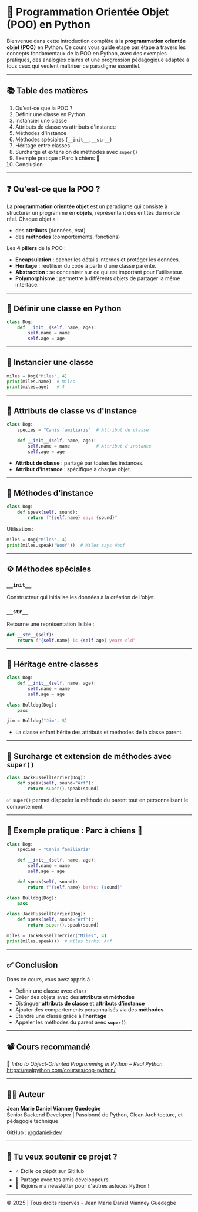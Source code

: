 
# 📘 Programmation Orientée Objet (POO) en Python

Bienvenue dans cette introduction complète à la **programmation orientée objet (POO)** en Python. Ce cours vous guide étape par étape à travers les concepts fondamentaux de la POO en Python, avec des exemples pratiques, des analogies claires et une progression pédagogique adaptée à tous ceux qui veulent maîtriser ce paradigme essentiel.

---

## 📚 Table des matières

1. Qu'est-ce que la POO ?
2. Définir une classe en Python
3. Instancier une classe
4. Attributs de classe vs attributs d'instance
5. Méthodes d'instance
6. Méthodes spéciales (`__init__`, `__str__`)
7. Héritage entre classes
8. Surcharge et extension de méthodes avec `super()`
9. Exemple pratique : Parc à chiens 🐶
10. Conclusion

---

## ❓ Qu'est-ce que la POO ?

La **programmation orientée objet** est un paradigme qui consiste à structurer un programme en **objets**, représentant des entités du monde réel. Chaque objet a :

- des **attributs** (données, état)
- des **méthodes** (comportements, fonctions)

Les **4 piliers** de la POO :

- **Encapsulation** : cacher les détails internes et protéger les données.
- **Héritage** : réutiliser du code à partir d'une classe parente.
- **Abstraction** : se concentrer sur ce qui est important pour l’utilisateur.
- **Polymorphisme** : permettre à différents objets de partager la même interface.

---

## 🧱 Définir une classe en Python

```python
class Dog:
    def __init__(self, name, age):
        self.name = name
        self.age = age
```

---

## 🐶 Instancier une classe

```python
miles = Dog("Miles", 4)
print(miles.name)  # Miles
print(miles.age)   # 4
```

---

## 🔁 Attributs de classe vs d'instance

```python
class Dog:
    species = "Canis familiaris"  # Attribut de classe

    def __init__(self, name, age):
        self.name = name          # Attribut d'instance
        self.age = age
```

- **Attribut de classe** : partagé par toutes les instances.
- **Attribut d'instance** : spécifique à chaque objet.

---

## 🔧 Méthodes d'instance

```python
class Dog:
    def speak(self, sound):
        return f"{self.name} says {sound}"
```

Utilisation :

```python
miles = Dog("Miles", 4)
print(miles.speak("Woof"))  # Miles says Woof
```

---

## ⚙️ Méthodes spéciales

### `__init__`  
Constructeur qui initialise les données à la création de l’objet.

### `__str__`  
Retourne une représentation lisible :

```python
def __str__(self):
    return f"{self.name} is {self.age} years old"
```

---

## 🧬 Héritage entre classes

```python
class Dog:
    def __init__(self, name, age):
        self.name = name
        self.age = age

class Bulldog(Dog):
    pass

jim = Bulldog("Jim", 5)
```

- La classe enfant hérite des attributs et méthodes de la classe parent.

---

## 🔄 Surcharge et extension de méthodes avec `super()`

```python
class JackRussellTerrier(Dog):
    def speak(self, sound="Arf"):
        return super().speak(sound)
```

✅ `super()` permet d’appeler la méthode du parent tout en personnalisant le comportement.

---

## 🧪 Exemple pratique : Parc à chiens 🐶

```python
class Dog:
    species = "Canis familiaris"

    def __init__(self, name, age):
        self.name = name
        self.age = age

    def speak(self, sound):
        return f"{self.name} barks: {sound}"

class Bulldog(Dog):
    pass

class JackRussellTerrier(Dog):
    def speak(self, sound="Arf"):
        return super().speak(sound)

miles = JackRussellTerrier("Miles", 4)
print(miles.speak())  # Miles barks: Arf
```

---

## ✅ Conclusion

Dans ce cours, vous avez appris à :

- Définir une classe avec `class`
- Créer des objets avec des **attributs** et **méthodes**
- Distinguer **attributs de classe** et **attributs d’instance**
- Ajouter des comportements personnalisés via des **méthodes**
- Étendre une classe grâce à l’**héritage**
- Appeler les méthodes du parent avec **`super()`**

---

## 📽 Cours recommandé

🎥 *Intro to Object-Oriented Programming in Python – Real Python*  
https://realpython.com/courses/oop-python/

---

## 👨‍🏫 Auteur

**Jean Marie Daniel Vianney Guedegbe**  
Senior Backend Developer | Passionné de Python, Clean Architecture, et pédagogie technique

GitHub : [@gdaniel-dev](https://github.com/gdaniel10027)  

---

## 🌟 Tu veux soutenir ce projet ?

- ⭐ Étoile ce dépôt sur GitHub
- 🔁 Partage avec tes amis développeurs
- 📩 Rejoins ma newsletter pour d'autres astuces Python !

---

© 2025 | Tous droits réservés - Jean Marie Daniel Vianney Guedegbe
